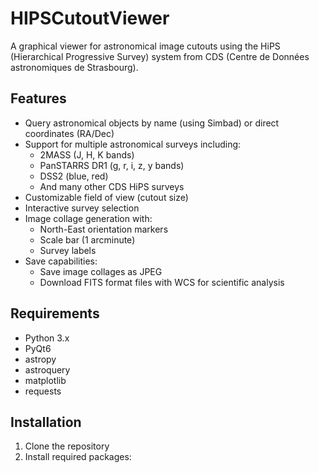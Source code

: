 # HIPSCutoutViewer

A graphical viewer for astronomical image cutouts using the HiPS (Hierarchical Progressive Survey) system from CDS (Centre de Données astronomiques de Strasbourg).

## Features

- Query astronomical objects by name (using Simbad) or direct coordinates (RA/Dec)
- Support for multiple astronomical surveys including:
  - 2MASS (J, H, K bands)
  - PanSTARRS DR1 (g, r, i, z, y bands)
  - DSS2 (blue, red)
  - And many other CDS HiPS surveys
- Customizable field of view (cutout size)
- Interactive survey selection
- Image collage generation with:
  - North-East orientation markers
  - Scale bar (1 arcminute)
  - Survey labels
- Save capabilities:
  - Save image collages as JPEG
  - Download FITS format files with WCS for scientific analysis

## Requirements

- Python 3.x
- PyQt6
- astropy
- astroquery
- matplotlib
- requests

## Installation

1. Clone the repository
2. Install required packages:
